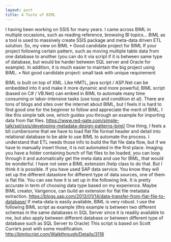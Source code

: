 ```yaml
---
layout: post
title: A Taste of BIML 
---
```


I having been working on SSIS for many years. I came across BIML in multiple occasions, such as reading reference, browsing BI topics…  BIML as a tool is used to massively create SSIS package and meta-data driven ETL solution. 
So, my view on BIML 
•	Good candidate project for BIML
If your project following certain pattern, such as moving multiple table data from one database to another (you can do it via script if it is between same type of database, but  would be harder between SQL server and Oracle for example).  In addition, it is much easier to maintain the big project using BIML. 
•	Not good candidate project:  small task with unique requirement 

BIML is built on top of XML.  Like HMTL, java script / ASP.Net can be embedded into it and make it more dynamic and more powerful; BIML script (based on C# / VB.Net) can embed in BIML to automate many time consuming or labor-intensive tasks (use loop and condition et al). 
There are tons of blogs and sites over the internet about BIML, but I feels it is hard to find good one for the beginner to follow and appreciate the merit of BIML. 
I like this simple talk one, which guides you through an example for importing data from flat files. 
<https://www.red-gate.com/simple-talk/sql/ssis/developing-metadata-design-patterns-biml/>
One thing, I feels a bit cumbersome that we have to load flat file format header and detail into relational database to be able to use BIML to automate the process.  I understand that ETL needs those info to build the flat file data flow, but if we have to manually insert those, it is not automated in the first place. 
Imaging you have a folder containing bunch of flat files to be loaded, you can loop through it and automatically get the meta data and use for BIML, that would be wonderful. 
I have not seen a BIML extension /help class to do that.  But I think it is possible.  If you have used SAP data service. You know they will set up the different datastore for different type of data sources, one of them is flat file. You can see how it is set up in the following link.  It is pretty accurate in term of choosing data type based on my experience. Maybe BIML creator, Varigence, can build an extension for flat file metadata extraction.
<https://blogs.sap.com/2013/01/14/data-transfer-from-flat-file-to-database/>
If meta-data is easily available, BIML is very robust. I use the following BIML script as example (this example is between two different schemas in the same databases in SQL Server since it is readily available to me, but also apply between different database or between different type of database such as SQL Server to Oracle)
This script is based on Scott Currie’s post with some modification.
<http://bimlscript.com/Walkthrough/Details/3118>




